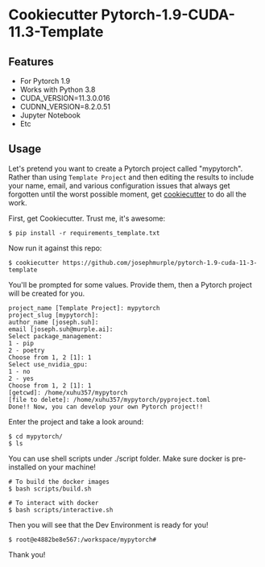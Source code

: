 # Cookiecutter Pytorch-1.9-CUDA-11.3-Template

## Features
- For Pytorch 1.9
- Works with Python 3.8
- CUDA_VERSION=11.3.0.016
- CUDNN_VERSION=8.2.0.51
- Jupyter Notebook
- Etc


## Usage
Let's pretend you want to create a Pytorch project called "mypytorch". Rather than using `Template Project`
and then editing the results to include your name, email, and various configuration issues that always get forgotten until the worst possible moment, get [cookiecutter](https://github.com/cookiecutter/cookiecutter) to do all the work.

First, get Cookiecutter. Trust me, it's awesome:

    $ pip install -r requirements_template.txt

Now run it against this repo:

    $ cookiecutter https://github.com/josephmurple/pytorch-1.9-cuda-11-3-template

You'll be prompted for some values. Provide them, then a Pytorch project will be created for you.

    project_name [Template Project]: mypytorch
    project_slug [mypytorch]:
    author_name [joseph.suh]:
    email [joseph.suh@murple.ai]:
    Select package_management:
    1 - pip
    2 - poetry
    Choose from 1, 2 [1]: 1
    Select use_nvidia_gpu:
    1 - no
    2 - yes
    Choose from 1, 2 [1]: 1
    [getcwd]: /home/xuhu357/mypytorch
    [file to delete]: /home/xuhu357/mypytorch/pyproject.toml
    Done!! Now, you can develop your own Pytorch project!!

Enter the project and take a look around:

    $ cd mypytorch/
    $ ls

You can use shell scripts under ./script folder. Make sure docker is pre-installed on your machine!

    # To build the docker images
    $ bash scripts/build.sh

    # To interact with docker
    $ bash scripts/interactive.sh

Then you will see that the Dev Environment is ready for you!

    $ root@e4882be8e567:/workspace/mypytorch# 

Thank you!



